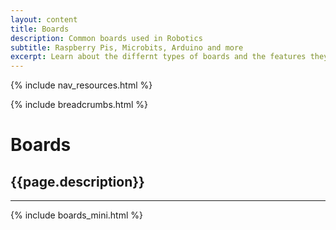 ```yaml
---
layout: content
title: Boards
description: Common boards used in Robotics
subtitle: Raspberry Pis, Microbits, Arduino and more
excerpt: Learn about the differnt types of boards and the features they provide
---
```


{% include nav_resources.html %}

{% include breadcrumbs.html %}

# Boards

## {{page.description}}

---

{% include boards_mini.html %}

